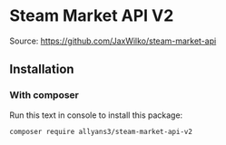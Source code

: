 # Steam Market API V2

Source: https://github.com/JaxWilko/steam-market-api

Installation
------------

### With composer

Run this text in console to install this package:

```
composer require allyans3/steam-market-api-v2
```
